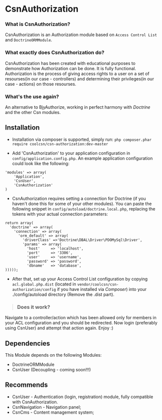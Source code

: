 CsnAuthorization
================

### What is CsnAuthorization? ###
CsnAuthorization is an Authorization module based on `Access Control List` and `DoctrineORMModule`.

### What exactly does CsnAuthorization do? ###
CsnAuthorization has been created with educational purposes to demonstrate how Authorization can be done. It is fully functional.
Authorization is the process of giving access rights to a user on a set of resourses(in our case - controllers) and determining their privileges(in our case - actions) on those resourses.

### What's the use again? ###
An alternative to BjyAuthorize, working in perfect harmony with *Doctrine* and the other Csn modules.

Installation
------------
- Installation via composer is supported, simply run:
`php composer.phar require coolcsn/csn-authorization:dev-master`

- Add 'CsnAuthorization' to your application configuration in `config/application.config.php`. An example application configuration could look like the following:
```
'modules' => array(
    'Application',
    'CsnUser',
    'CsnAuthorization'
)
```
- CsnAuthorization requires setting a connection for Doctrine (if you haven't done this for some of your other modules). You can paste the following snippet in `config/autoload/doctrine.local.php`, replacing the tokens with your actual connection parameters:
```
return array(
  'doctrine' => array(
    'connection' => array(
      'orm_default' => array(
        'driverClass' =>'Doctrine\DBAL\Driver\PDOMySql\Driver',
        'params' => array(
          'host'     => 'localhost',
          'port'     => '3306',
          'user'     => 'username',
          'password' => 'password',
          'dbname'   => 'database',
)))));
```
- After that, set up your Access Control List configuration by copying `acl.global.php.dist` (located in `vendor/coolcsn/csn-authorization/config` if you have installed via *Composer*) into your ./config/autoload directory (Remove the .dist part).

>### Does it work? ###
Navigate to a controller/action which has been allowed only for members in your ACL configuration and you should be redirected. Now login (preferably using CsnUser) and attempt that action again. Enjoy :)

Dependencies
------------
This Module depends on the following Modules:

 - DoctrineORMModule
 - CsnUser (Decoupling - coming soon!!!)

Recommends
----------
 - CsnUser - Authentication (login, registration) module, fully compatible with CsnAuthorization.
 - CsnNavigation - Navigation panel;
 - CsnCms - Content management system;